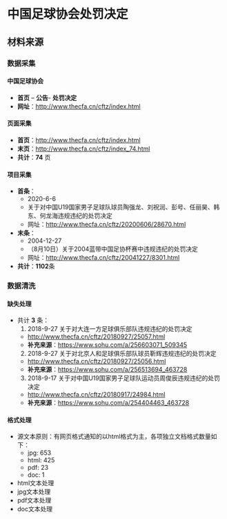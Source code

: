 # 中国足球协会处罚决定
## 材料来源
###  数据采集
#### 中国足球协会
 * **首页** – **公告**- **处罚决定**
 * **网址**：http://www.thecfa.cn/cftz/index.html
#### 页面采集
 * **首页**：http://www.thecfa.cn/cftz/index.html
 * **末页**：http://www.thecfa.cn/cftz/index_74.html
 * **共计**：**74** 页
#### 项目采集
 * **首条**：
	- 2020-6-6
	- 关于对中国U19国家男子足球队球员陶强龙、刘祝润、彭号、任丽昊、韩东、何龙海违规违纪的处罚决定
	- 网址：http://www.thecfa.cn/cftz/20200606/28670.html
 * **末条**：
	- 2004-12-27
	- （8月10日）关于2004蓝带中国足协杯赛中违规违纪的处罚决定
	- 网址：http://www.thecfa.cn/cftz/20041227/8301.html
 * **共计**：**1102**条
###  数据清洗
#### 缺失处理
 * 共计 **3** 条：
	1. 2018-9-27 关于对大连一方足球俱乐部队违规违纪的处罚决定
	- http://www.thecfa.cn/cftz/20180927/25057.html 
	- **补充来源**：https://www.sohu.com/a/256603071_509345
	2. 2018-9-27 关于对北京人和足球俱乐部队球员靳辉违规违纪的处罚决定
	- http://www.thecfa.cn/cftz/20180927/25056.html
	- **补充来源**：https://www.sohu.com/a/256513694_463728
	3. 2018-9-17 关于对中国U19国家男子足球队运动员周俊辰违规违纪的处罚决定
	- http://www.thecfa.cn/cftz/20180917/24984.html
	- **补充来源**：https://www.sohu.com/a/254404463_463728
#### 格式处理
 * 源文本原则：有网页格式通知的以html格式为主，各项独立文档格式数量如下：
	 * jpg: 653 
	 * html: 425
	 * pdf: 23
	 * doc: 1
* html文本处理
* jpg文本处理
* pdf文本处理
* doc文本处理

